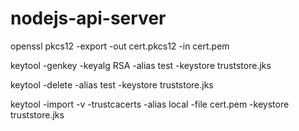 # nodejs-api-server

openssl pkcs12 -export -out cert.pkcs12 -in cert.pem

keytool -genkey -keyalg RSA -alias test -keystore truststore.jks

keytool -delete -alias test -keystore truststore.jks   

keytool -import -v -trustcacerts -alias local -file cert.pem -keystore truststore.jks